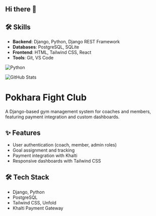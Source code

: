 ## Hi there 👋
## 🛠️ Skills
- **Backend**: Django, Python, Django REST Framework
- **Databases**: PostgreSQL, SQLite
- **Frontend**: HTML, Tailwind CSS, React
- **Tools**: Git, VS Code

![Python](https://img.shields.io/badge/-Python-3776AB?style=flat&logo=python)


![GitHub Stats](https://github-readme-stats.vercel.app/api?username=Yubrajgg&show_icons=true&theme=radical)

# Pokhara Fight Club 
A Django-based gym management system for coaches and members, featuring payment integration and custom dashboards.
## ✨ Features
- User authentication (coach, member, admin roles)
- Goal assignment and tracking
- Payment integration with Khalti
- Responsive dashboards with Tailwind CSS

## 🛠️ Tech Stack
- Django, Python
- PostgreSQL
- Tailwind CSS, Unfold
- Khalti Payment Gateway
